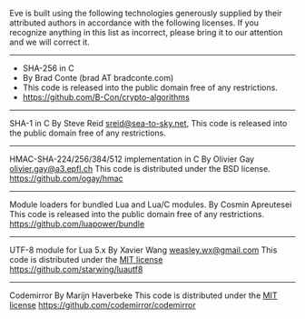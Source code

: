 Eve is built using the following technologies generously supplied by their attributed authors in accordance with the following licenses. If you recognize anything in this list as incorrect, please bring it to our attention and we will correct it.

-------------------------------------------------------------------------------
 
- SHA-256 in C
- By Brad Conte (brad AT bradconte.com)
- This code is released into the public domain free of any restrictions.
- https://github.com/B-Con/crypto-algorithms

-------------------------------------------------------------------------------

SHA-1 in C
By Steve Reid <sreid@sea-to-sky.net>,
This code is released into the public domain free of any restrictions.

-------------------------------------------------------------------------------

HMAC-SHA-224/256/384/512 implementation in C
By Olivier Gay <olivier.gay@a3.epfl.ch>
This code is distributed under the BSD license.
https://github.com/ogay/hmac

-------------------------------------------------------------------------------

Module loaders for bundled Lua and Lua/C modules.
By Cosmin Apreutesei
This code is released into the public domain free of any restrictions.
https://github.com/luapower/bundle

-------------------------------------------------------------------------------

UTF-8 module for Lua 5.x
By Xavier Wang <weasley.wx@gmail.com>
This code is distributed under the [MIT license](https://opensource.org/licenses/mit-license.html)
https://github.com/starwing/luautf8

-------------------------------------------------------------------------------

Codemirror
By Marijn Haverbeke
This code is distributed under the [MIT license](https://github.com/codemirror/CodeMirror/blob/master/LICENSE)
https://github.com/codemirror/codemirror
